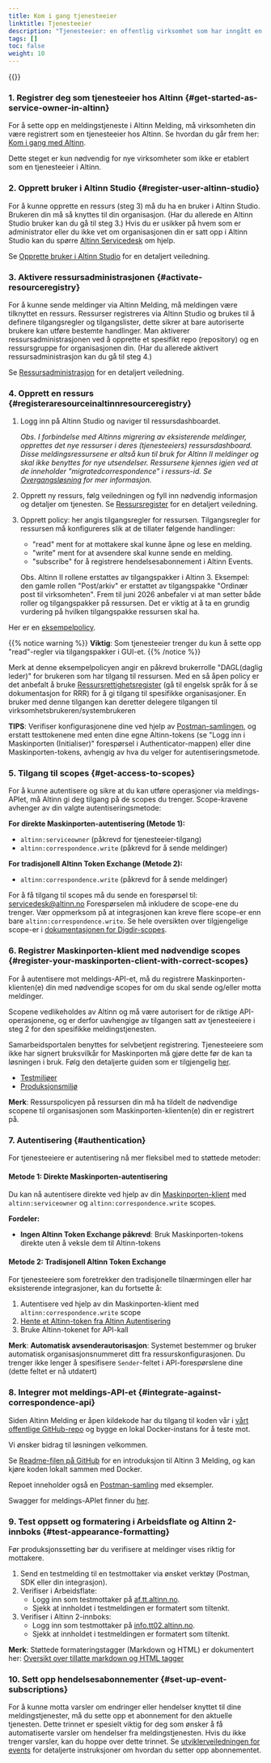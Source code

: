 ```yaml
---
title: Kom i gang tjenesteeier
linktitle: Tjenesteeier
description: "Tjenesteeier: en offentlig virksomhet som har inngått en avtale for å konfigurere og forvalte tjenester i Altinn, for eksempel en meldingstjeneste."
tags: []
toc: false
weight: 10
---
```


{{<children />}}

### 1. Registrer deg som tjenesteeier hos Altinn {#get-started-as-service-owner-in-altinn}

For å sette opp en meldingstjeneste i Altinn Melding, må virksomheten din være registrert som en tjenesteeier hos Altinn. Se hvordan du går frem her:
[Kom i gang med Altinn](https://www.altinndigital.no/kom-i-gang/guide-kom-i-gang-med-altinn/).

Dette steget er kun nødvendig for nye virksomheter som ikke er etablert som en tjenesteeier i Altinn.

### 2. Opprett bruker i Altinn Studio {#register-user-altinn-studio}

For å kunne opprette en ressurs (steg 3) må du ha en bruker i Altinn Studio. Brukeren din må så knyttes til din organisasjon. (Har du allerede en Altinn Studio bruker kan du gå til steg 3.) Hvis du er usikker på hvem som er administrator eller du ikke vet om organisasjonen din er satt opp i Altinn Studio
kan du spørre [Altinn Servicedesk](mailto:tjenesteeier@altinn.no) om hjelp.

Se [Opprette bruker i Altinn Studio](https://docs.altinn.studio/nb/altinn-studio/v8/getting-started/create-user/) for en detaljert veiledning.

### 3. Aktivere ressursadministrasjonen {#activate-resourceregistry}

For å kunne sende meldinger via Altinn Melding, må meldingen være tilknyttet en ressurs. Ressurser registreres via Altinn Studio og brukes til å definere tilgangsregler og tilgangslister, dette sikrer at bare autoriserte brukere kan utføre bestemte handlinger.
Man aktiverer ressursadministrasjonen ved å opprette et spesifikt repo (repository) og en ressursgruppe for organisasjonen din. (Har du allerede aktivert ressursadministrasjon kan du gå til steg 4.)

Se [Ressursadministrasjon](https://docs.altinn.studio/nb/authorization/getting-started/resource-admin-studio/#opprett-ressursadministrasjonsarkivet-for-organisasjonen) for en detaljert veiledning.

### 4. Opprett en ressurs {#registeraresourceinaltinnresourceregistry}

1. Logg inn på Altinn Studio og naviger til ressursdashboardet.

      *Obs. I forbindelse med Altinns migrering av eksisterende meldinger, opprettes det nye ressurser i deres (tjenesteeiers) ressursdashboard. Disse meldingsressursene er altså kun til bruk for Altinn II meldinger og skal ikke benyttes for nye utsendelser. Ressursene kjennes igjen ved at de inneholder "migratedcorrespondence" i ressurs-id. Se [Overgangsløsning](https://docs.altinn.studio/nb/correspondence/transition/) for mer informasjon.*
2. Opprett ny ressurs, følg veiledningen og fyll inn nødvendig informasjon og detaljer om tjenesten. Se [Ressursregister](https://docs.altinn.studio/nb/authorization/guides/resource-owner/create-resource-resource-admin/#trinn-1-opprett-ressurs) for en detaljert veiledning.
3. Opprett policy: her angis tilgangsregler for ressursen. Tilgangsregler for ressursen må konfigureres slik at de tillater følgende handlinger:
   - "read" ment for at mottakere skal kunne åpne og lese en melding.
   - "write" ment for at avsendere skal kunne sende en melding.
   - "subscribe" for å registrere hendelsesabonnement i Altinn Events.

   Obs. Altinn II rollene erstattes av tilgangspakker i Altinn 3. Eksempel: den gamle rollen "Post/arkiv" er erstattet av tilgangspakke "Ordinær post til virksomheten". Frem til juni 2026 anbefaler vi at man setter både roller og tilgangspakker på ressursen. Det er viktig at å ta en grundig vurdering på hvilken tilgangspakke ressursen skal ha.

Her er en [eksempelpolicy](https://docs.altinn.studio/nb/correspondence/getting-started/ExamplePolicy.xml).

{{% notice warning  %}}
**Viktig**: Som tjenesteeier trenger du kun å sette opp "read"-regler via tilgangspakker i GUI-et.
{{% /notice %}}

Merk at denne eksempelpolicyen angir en påkrevd brukerrolle "DAGL(daglig leder)" for brukeren som har tilgang til ressursen. Med en så åpen policy er det anbefalt å bruke [Ressursrettighetsregister](https://docs.altinn.studio/nb/authorization/what-do-you-get/resourceregistry/) (gå til engelsk språk for å se dokumentasjon for RRR) for å gi tilgang til spesifikke organisasjoner.
En bruker med denne tilgangen kan deretter delegere tilgangen til virksomhetsbrukeren/systembrukeren

**TIPS**: Verifiser konfigurasjonene dine ved hjelp av [Postman-samlingen](https://github.com/Altinn/altinn-correspondence/blob/main/altinn-correspondence-postman-collection.json), og erstatt testtokenene med enten dine egne Altinn-tokens (se "Logg inn i Maskinporten (Initialiser)" forespørsel i Authenticator-mappen) eller dine Maskinporten-tokens, avhengig av hva du velger for autentiseringsmetode.

### 5. Tilgang til scopes {#get-access-to-scopes}

For å kunne autentisere og sikre at du kan utføre operasjoner via meldings-APIet, må Altinn gi deg tilgang på de scopes du trenger. Scope-kravene avhenger av din valgte autentiseringsmetode:

**For direkte Maskinporten-autentisering (Metode 1):**
- `altinn:serviceowner` (påkrevd for tjenesteeier-tilgang)
- `altinn:correspondence.write` (påkrevd for å sende meldinger)

**For tradisjonell Altinn Token Exchange (Metode 2):**
- `altinn:correspondence.write` (påkrevd for å sende meldinger)

For å få tilgang til scopes må du sende en forespørsel til: servicedesk@altinn.no
Forespørselen må inkludere de scope-ene du trenger. Vær oppmerksom på at integrasjonen kan kreve flere scope-er enn bare `altinn:correspondence.write`. Se hele oversikten over tilgjengelige scope-er i [dokumentasjonen for Digdir-scopes](https://docs.altinn.studio/nb/api/authentication/digdirscopes/).

### 6. Registrer Maskinporten-klient med nødvendige scopes {#register-your-maskinporten-client-with-correct-scopes}

For å autentisere mot meldings-API-et, må du registrere Maskinporten-klienten(e) din med nødvendige scopes for om du skal sende og/eller motta meldinger.

Scopene vedlikeholdes av Altinn og må være autorisert for de riktige API-operasjonene, og er derfor uavhengige av tilgangen satt av tjenesteeiere i steg 2 for den spesifikke meldingstjenesten.

Samarbeidsportalen benyttes for selvbetjent registrering. Tjenesteeiere som ikke har signert bruksvilkår for Maskinporten må gjøre dette før de kan ta løsningen i bruk. Følg den detaljerte guiden som er tilgjengelig [her](https://docs.digdir.no/docs/Maskinporten/maskinporten_sjolvbetjening_web#innlogging-og-tilgang).

- [Testmiljøer](https://sjolvbetjening.test.samarbeid.digdir.no/)
- [Produksjonsmiljø](https://sjolvbetjening.samarbeid.digdir.no/)

**Merk**: Ressurspolicyen på ressursen din må ha tildelt de nødvendige scopene til organisasjonen som Maskinporten-klienten(e) din er registrert på.

### 7. Autentisering {#authentication}

For tjenesteeiere er autentisering nå mer fleksibel med to støttede metoder:

#### Metode 1: Direkte Maskinporten-autentisering

Du kan nå autentisere direkte ved hjelp av din [Maskinporten-klient](https://docs.digdir.no/docs/Maskinporten/maskinporten_guide_apikonsument.html) med `altinn:serviceowner` og `altinn:correspondence.write` scopes.

**Fordeler:**
- **Ingen Altinn Token Exchange påkrevd**: Bruk Maskinporten-tokens direkte uten å veksle dem til Altinn-tokens

#### Metode 2: Tradisjonell Altinn Token Exchange

For tjenesteeiere som foretrekker den tradisjonelle tilnærmingen eller har eksisterende integrasjoner, kan du fortsette å:

1. Autentisere ved hjelp av din Maskinporten-klient med `altinn:correspondence.write` scope
2. [Hente et Altinn-token fra Altinn Autentisering](https://docs.altinn.studio/nb/authorization/getting-started/authentication/#bytt-et-jwt-fra-en-ekstern-tokenleverandør)
3. Bruke Altinn-tokenet for API-kall

**Merk**: **Automatisk avsenderautorisasjon**: Systemet bestemmer og bruker automatisk organisasjonsnummeret ditt fra ressurskonfigurasjonen. Du trenger ikke lenger å spesifisere `Sender`-feltet i API-forespørslene dine (dette feltet er nå utdatert)

### 8. Integrer mot meldings-API-et {#integrate-against-correspondence-api}

Siden Altinn Melding er åpen kildekode har du tilgang til koden vår i [vårt offentlige GitHub-repo](https://github.com/Altinn/altinn-correspondence) og bygge en lokal Docker-instans for å teste mot.

Vi ønsker bidrag til løsningen velkommen.

Se [Readme-filen på GitHub](https://github.com/Altinn/altinn-correspondence/blob/main/README.md) for en introduksjon til Altinn 3 Melding, og kan kjøre koden lokalt sammen med Docker.

Repoet inneholder også en [Postman-samling](https://github.com/Altinn/altinn-correspondence/blob/main/altinn-correspondence-postman-collection.json) med eksempler.

Swagger for meldings-APIet finner du [her](/nb/api/correspondence/spec/).

### 9. Test oppsett og formatering i Arbeidsflate og Altinn 2-innboks {#test-appearance-formatting}

Før produksjonssetting bør du verifisere at meldinger vises riktig for mottakere.

1. Send en testmelding til en testmottaker via ønsket verktøy (Postman, SDK eller din integrasjon).
2. Verifiser i Arbeidsflate:
   - Logg inn som testmottaker på [af.tt.altinn.no](https://af.tt.altinn.no/).
   - Sjekk at innholdet i testmeldingen er formatert som tiltenkt.
3. Verifiser i Altinn 2-innboks:
   - Logg inn som testmottaker på [info.tt02.altinn.no](https://info.tt02.altinn.no/).
   - Sjekk at innholdet i testmeldingen er formatert som tiltenkt.

**Merk**: Støttede formateringstagger (Markdown og HTML) er dokumentert her: [Oversikt over tillatte markdown og HTML tagger](https://docs.altinn.studio/nb/dialogporten/reference/front-end/front-channel-embeds/#markdown-og-html)

### 10. Sett opp hendelsesabonnementer {#set-up-event-subscriptions}

For å kunne motta varsler om endringer eller hendelser knyttet til dine meldingstjenester, må du sette opp et abonnement for den aktuelle tjenesten.
Dette trinnet er spesielt viktig for deg som ønsker å få automatiserte varsler om hendelser fra meldingstjenesten. Hvis du ikke trenger varsler, kan du hoppe over dette trinnet.
Se [utviklerveiledningen for events](https://docs.altinn.studio/nb/correspondence/getting-started/developer-guides/events) for detaljerte instruksjoner om hvordan du setter opp abonnementet.
